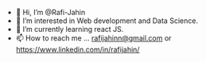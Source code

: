 - 👋 Hi, I’m @Rafi-Jahin
- 👀 I’m interested in Web  development and Data Science.
- 🌱 I’m currently learning react JS.
- 📫 How to reach me ... rafijahinn@gmail.com or https://www.linkedin.com/in/rafijahin/

<!---
Rafi-Jahin/Rafi-Jahin is a ✨ special ✨ repository because its `README.md` (this file) appears on your GitHub profile.
You can click the Preview link to take a look at your changes.
--->
